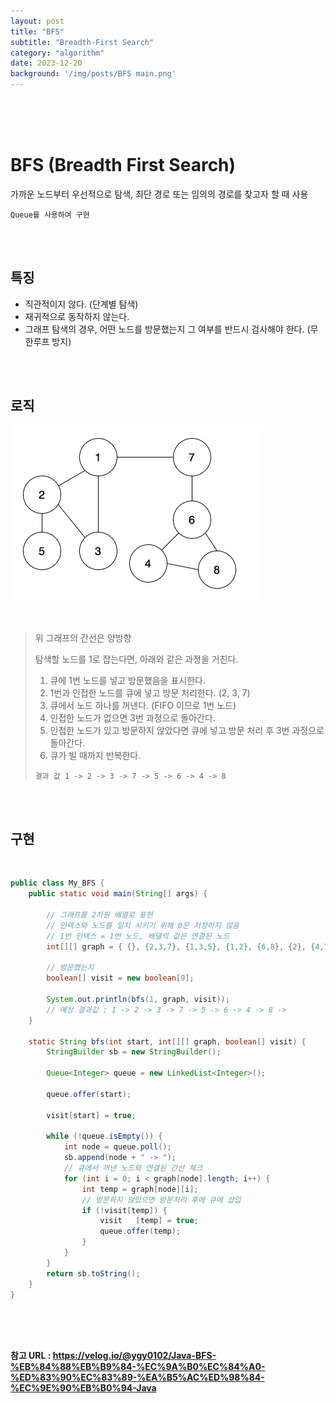 ```yaml
---
layout: post
title: "BFS"
subtitle: "Breadth-First Search"
category: "algorithm"
date: 2023-12-20
background: '/img/posts/BFS main.png'
---
```



<br> 
<br> 
<br>

# BFS (Breadth First Search)

가까운 노드부터 우선적으로 탐색, 최단 경로 또는 임의의 경로를 찾고자 할 때 사용

`Queue를 사용하여 구현`

<br>
<br>

## 특징

- 직관적이지 않다. (단계별 탐색)
- 재귀적으로 동작하지 않는다.
- 그래프 탐색의 경우, 어떤 노드를 방문했는지 그 여부를 반드시 검사해야 한다. (무한루프 방지) 

<br>
<br>

## 로직

![aspect](/img/posts/BFS1.png)

<br>

> 위 그래프의 간선은 양방향
> 
> 탐색할 노드를  1로 잡는다면, 아래와 같은 과정을 거친다.
>
> 1. 큐에 1번 노드를 넣고 방문했음을 표시한다.
> 2. 1번과 인접한 노드를 큐에 넣고 방문 처리한다. (2, 3, 7)
> 3. 큐에서 노드 하나를 꺼낸다. (FIFO 이므로 1번 노드)
> 4. 인접한 노드가 없으면 3번 과정으로 돌아간다.
> 5. 인접한 노드가 있고 방문하지 않았다면 큐에 넣고 방문 처리 후 3번 과정으로 돌아간다.
> 6. 큐가 빌 때까지 반복한다.
> 
> `결과 값 1 -> 2 -> 3 -> 7 -> 5 -> 6 -> 4 -> 8`

<br>
<br>

## 구현

<br>

```java
public class My_BFS {
    public static void main(String[] args) {

        // 그래프를 2차원 배열로 표현
        // 인덱스와 노드를 일치 시키기 위해 0은 저장하지 않음
        // 1번 인덱스 = 1번 노드, 배뎔의 값은 연결된 노드
        int[][] graph = { {}, {2,3,7}, {1,3,5}, {1,2}, {6,8}, {2}, {4,7,8}, {1,6}, {4,6} };

        // 방문했는지
        boolean[] visit = new boolean[9];

        System.out.println(bfs(1, graph, visit));
        // 예상 결과값 : 1 -> 2 -> 3 -> 7 -> 5 -> 6 -> 4 -> 8 -> 
    }

    static String bfs(int start, int[][] graph, boolean[] visit) {
        StringBuilder sb = new StringBuilder();

        Queue<Integer> queue = new LinkedList<Integer>();

        queue.offer(start);

        visit[start] = true;

        while (!queue.isEmpty()) {
            int node = queue.poll();
            sb.append(node + " -> ");
            // 큐에서 꺼낸 노드와 연결된 간선 체크
            for (int i = 0; i < graph[node].length; i++) {
                int temp = graph[node][i];
                // 방문하지 않았으면 방문처리 후에 큐에 삽입
                if (!visit[temp]) {
                    visit   [temp] = true;
                    queue.offer(temp);
                }
            }
        }
        return sb.toString();
    }
}
```

<br> 
<br> 
<br>

**참고 URL : <https://velog.io/@ygy0102/Java-BFS-%EB%84%88%EB%B9%84-%EC%9A%B0%EC%84%A0-%ED%83%90%EC%83%89-%EA%B5%AC%ED%98%84-%EC%9E%90%EB%B0%94-Java>**
